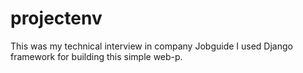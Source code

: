 # projectenv
This was my technical interview in company Jobguide
I used Django framework for building this simple web-p.

